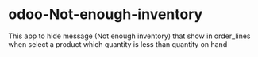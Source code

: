 # odoo-Not-enough-inventory
This app to hide message (Not enough inventory)  that show in order_lines when select a product which quantity is less than quantity on hand 
